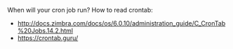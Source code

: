 When will your cron job run?
How to read crontab:
- http://docs.zimbra.com/docs/os/6.0.10/administration_guide/C_CronTab%20Jobs.14.2.html
- https://crontab.guru/
